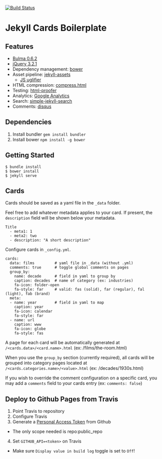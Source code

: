[![Build Status](https://travis-ci.org/burden/jekyll-cards-boilerplate.svg?branch=master)](https://travis-ci.org/burden/jekyll-cards-boilerplate)
# Jekyll Cards Boilerplate

## Features

- [Bulma 0.6.2](https://github.com/jgthms/bulma/tree/0.6.2)
- [jQuery 3.2.1](https://github.com/jquery/jquery/tree/3.2.1)
- Dependency management: [bower](https://bower.io)
- Asset pipeline: [jekyll-assets](https://rubygems.org/gems/jekyll-assets)
  - [JS uglifier](https://rubygems.org/gems/uglifier/versions/3.2.0)
- HTML compression: [compress.html](http://jch.penibelst.de/)
- Testing: [html-proofer](https://github.com/gjtorikian/html-proofer)
- Analytics: [Google Analytics](https://www.google.com/analytics/)
- Search: [simple-jekyll-search](https://github.com/christian-fei/Simple-Jekyll-Search/tree/v1.7.0)
- Comments: [disqus](https://disqus.com)


## Dependencies

1. Install bundler `gem install bundler`
2. Install bower `npm install -g bower`

## Getting Started

```
$ bundle install
$ bower install
$ jekyll serve
```


## Cards

Cards should be saved as a yaml file in the `_data` folder.

Feel free to add whatever metadata applies to your card. If present, the `description` field will be shown below your metadata.
```
Title
  - meta1: 1
  - meta2: two
  - description: "A short description"
```


Configure cards in `_config.yml`.

```
cards:
  data: films         # yaml file in _data (without .yml)
  comments: true      # toggle global comments on pages
  group_by:
    name: decade      # field in yaml to group by
    caption: decades  # name of category (ex: industries)  
    fa-icon: folder-open
    fa-style: far     # valid: fas (solid), far (regular), fal (light), fab (brand)
  meta:
  - name: year        # field in yaml to map
    caption: year
    fa-icon: calendar
    fa-style: far
  - name: url
    caption: www
    fa-icon: globe
    fa-style: fas

```

A page for each card will be automatically generated at `/<cards.data>/<card.name>.html` (ex: /films/the-room.html)

When you use the `group_by` section (currently required), all cards will be grouped into category pages located at `/<cards.categories.name>/<value>.html` (ex: /decades/1930s.html)

If you wish to override the comment configuration on a specific card, you may add a `comments` field to your cards entry (ex: `comments: false`)

## Deploy to Github Pages from Travis
1. Point Travis to repository
2. Configure Travis
3. Generate a [Personal Access Token](https://github.com/settings/tokens) from Github
  - The only scope needed is repo:public_repo
4. Set `GITHUB_API=<token>` on Travis
  - Make sure `Display value in build log` toggle is set to `Off`!
